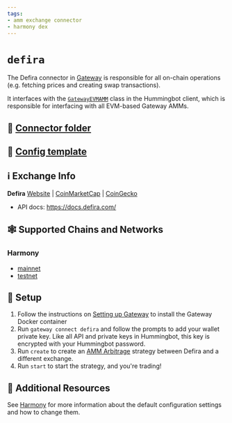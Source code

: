 ```yaml
---
tags:
- amm exchange connector
- harmony dex
---
```


# `defira`

The Defira connector in [Gateway](/gateway) is responsible for all on-chain operations (e.g. fetching prices and creating swap transactions).

It interfaces with the [`GatewayEVMAMM`](https://github.com/hummingbot/hummingbot/blob/master/hummingbot/connector/gateway_EVM_AMM.py) class in the Hummingbot client, which is responsible for interfacing with all EVM-based Gateway AMMs.

## 📁 [Connector folder](https://github.com/hummingbot/hummingbot/tree/master/gateway/src/connectors/defira)

## 📁 [Config template](https://github.com/hummingbot/hummingbot/blob/master/gateway/src/templates/defira.yml)

## ℹ️ Exchange Info

**Defira**
[Website](https://defira.com/) | [CoinMarketCap](https://coinmarketcap.com/currencies/defira/) | [CoinGecko](https://www.coingecko.com/en/coins/fira)

* API docs: <https://docs.defira.com/>

## 🕸️ Supported Chains and Networks

### Harmony

* [mainnet](/gateway/chains/ethereum/#mainnet-harmony-mainnet)
* [testnet](/gateway/chains/ethereum/#testnet-harmony-testnet)

## 🔑 Setup

1. Follow the instructions on [Setting up Gateway](/gateway/setup) to install the Gateway Docker container
2. Run `gateway connect defira` and follow the prompts to add your wallet private key. Like all API and private keys in Hummingbot, this key is encrypted with your Hummingbot password.
3. Run `create` to create an [AMM Arbitrage](/strategies/amm-arbitrage/) strategy between Defira and a different exchange.
4. Run `start` to start the strategy, and you're trading!

## 📘 Additional Resources

See [Harmony](/gateway/chains/ethereum/#harmony) for more information about the default configuration settings and how to change them.

